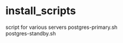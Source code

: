 # install_scripts
script for various servers
postgres-primary.sh  <br> 
postgres-standby.sh  <br>


